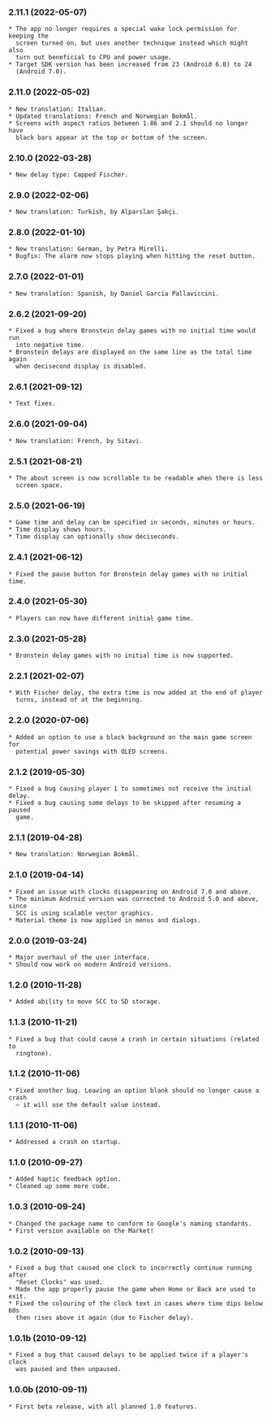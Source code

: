 ### 2.11.1 (2022-05-07)

    * The app no longer requires a special wake lock permission for keeping the
      screen turned on, but uses another technique instead which might also
      turn out beneficial to CPU and power usage.
    * Target SDK version has been increased from 23 (Android 6.0) to 24
      (Android 7.0).

### 2.11.0 (2022-05-02)

    * New translation: Italian.
    * Updated translations: French and Norwegian Bokmål.
    * Screens with aspect ratios between 1.86 and 2.1 should no longer have
      black bars appear at the top or bottom of the screen.

### 2.10.0 (2022-03-28)

    * New delay type: Capped Fischer.

### 2.9.0 (2022-02-06)

    * New translation: Turkish, by Alparslan Şakçi.

### 2.8.0 (2022-01-10)

    * New translation: German, by Petra Mirelli.
    * Bugfix: The alarm now stops playing when hitting the reset button.

### 2.7.0 (2022-01-01)

    * New translation: Spanish, by Daniel Garcia Pallaviccini.

### 2.6.2 (2021-09-20)

    * Fixed a bug where Bronstein delay games with no initial time would run
      into negative time.
    * Bronstein delays are displayed on the same line as the total time again
      when decisecond display is disabled.

### 2.6.1 (2021-09-12)

    * Text fixes.

### 2.6.0 (2021-09-04)

    * New translation: French, by Sitavi.

### 2.5.1 (2021-08-21)

    * The about screen is now scrollable to be readable when there is less
      screen space.

### 2.5.0 (2021-06-19)

    * Game time and delay can be specified in seconds, minutes or hours.
    * Time display shows hours.
    * Time display can optionally show deciseconds.

### 2.4.1 (2021-06-12)

    * Fixed the pause button for Bronstein delay games with no initial time.

### 2.4.0 (2021-05-30)

    * Players can now have different initial game time.

### 2.3.0 (2021-05-28)

    * Bronstein delay games with no initial time is now supported.

### 2.2.1 (2021-02-07)

    * With Fischer delay, the extra time is now added at the end of player
      turns, instead of at the beginning.

### 2.2.0 (2020-07-06)

    * Added an option to use a black background on the main game screen for
      potential power savings with OLED screens.

### 2.1.2 (2019-05-30)

    * Fixed a bug causing player 1 to sometimes not receive the initial delay.
    * Fixed a bug causing some delays to be skipped after resuming a paused
      game.

### 2.1.1 (2019-04-28)

    * New translation: Norwegian Bokmål.

### 2.1.0 (2019-04-14)

    * Fixed an issue with clocks disappearing on Android 7.0 and above.
    * The minimum Android version was corrected to Android 5.0 and above, since
      SCC is using scalable vector graphics.
    * Material theme is now applied in menus and dialogs.

### 2.0.0 (2019-03-24)

    * Major overhaul of the user interface.
    * Should now work on modern Android versions.

### 1.2.0 (2010-11-28)

    * Added ability to move SCC to SD storage.

### 1.1.3 (2010-11-21)

    * Fixed a bug that could cause a crash in certain situations (related to
      ringtone).

### 1.1.2 (2010-11-06)

    * Fixed another bug. Leaving an option blank should no longer cause a crash
      – it will use the default value instead.

### 1.1.1 (2010-11-06)

    * Addressed a crash on startup.

### 1.1.0 (2010-09-27)

    * Added haptic feedback option.
    * Cleaned up some more code.

### 1.0.3 (2010-09-24)

    * Changed the package name to conform to Google's naming standards.
    * First version available on the Market!

### 1.0.2 (2010-09-13)

    * Fixed a bug that caused one clock to incorrectly continue running after
      "Reset Clocks" was used.
    * Made the app properly pause the game when Home or Back are used to exit.
    * Fixed the colouring of the clock text in cases where time dips below 60s
      then rises above it again (due to Fischer delay).

### 1.0.1b (2010-09-12)

    * Fixed a bug that caused delays to be applied twice if a player's clock
      was paused and then unpaused.

### 1.0.0b (2010-09-11)

    * First beta release, with all planned 1.0 features.
